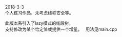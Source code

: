 2018-3-3  
个人练习作品，未考虑线程安全等。   
    <br>
    
    
此版本系引入了lazy模式的线段树。     
支持修改为某个给定值或提供一个增量。   
用法见main.cpp   

